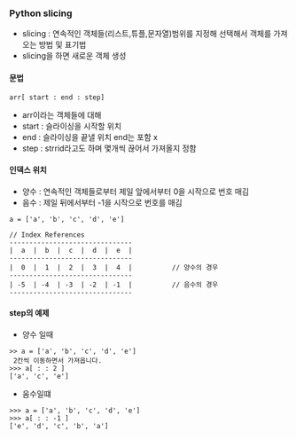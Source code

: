 ﻿### Python slicing
- slicing : 연속적인 객체들(리스트,튜플,문자열)범위를 지정해 선택해서 객체를 가져오는 방법 및 표기법
- slicing을 하면 새로운 객체 생성 
#### 문법
```
arr[ start : end : step]
```
- arr이라는 객체들에 대해
- start : 슬라이싱을 시작할 위치
- end : 슬라이싱을 끝낼 위치 end는 포함 x
- step : strrid라고도 하며 몇개씩 끊어서 가져올지 정함
#### 인덱스 위치
- 양수 : 연속적인 객체들로부터 제일 앞에서부터 0을 시작으로 번호 매김
- 음수 : 제일 뒤에서부터 -1을 시작으로 번호를 매김

```
a = ['a', 'b', 'c', 'd', 'e']

// Index References
-------------------------------
|  a  |  b  |  c  |  d  |  e  |
-------------------------------
|  0  |  1  |  2  |  3  |  4  |          // 양수의 경우
-------------------------------
| -5  | -4  | -3  | -2  | -1  |          // 음수의 경우
-------------------------------
```
#### step의 예제
- 양수 일때 
```
>> a = ['a', 'b', 'c', 'd', 'e']
 2칸씩 이동하면서 가져옵니다.
>>> a[ : : 2 ]
['a', 'c', 'e']
```
- 움수일떄

```
>>> a = ['a', 'b', 'c', 'd', 'e']
>>> a[ : : -1 ]
['e', 'd', 'c', 'b', 'a']
```
